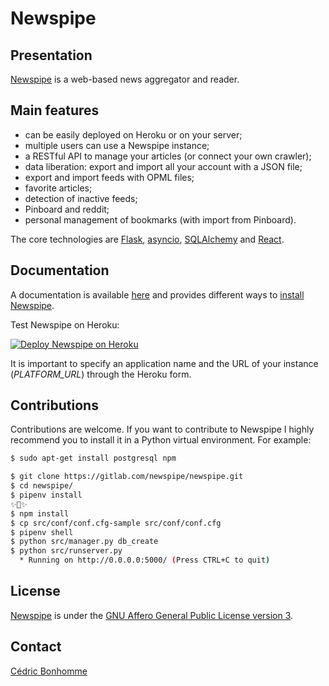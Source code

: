 # Newspipe

## Presentation

[Newspipe](https://gitlab.com/newspipe/newspipe) is a web-based news
aggregator and reader.

## Main features

* can be easily deployed on Heroku or on your server;
* multiple users can use a Newspipe instance;
* a RESTful API to manage your articles (or connect your own crawler);
* data liberation: export and import all your account with a JSON file;
* export and import feeds with OPML files;
* favorite articles;
* detection of inactive feeds;
* Pinboard and reddit;
* personal management of bookmarks (with import from Pinboard).

The core technologies are [Flask](http://flask.pocoo.org),
[asyncio](https://www.python.org/dev/peps/pep-3156/),
[SQLAlchemy](http://www.sqlalchemy.org)
and [React](https://facebook.github.io/react/).


## Documentation

A documentation is available [here](https://newspipe.readthedocs.io) and
provides different ways to
[install Newspipe](https://newspipe.readthedocs.io/en/latest/deployment.html).

Test Newspipe on Heroku:

[![Deploy Newspipe on Heroku](https://www.herokucdn.com/deploy/button.png)](https://heroku.com/deploy?template=https://builds.sr.ht/~cedric/Stegano)

It is important to specify an application name and the URL of your instance
(*PLATFORM_URL*) through the Heroku form.


## Contributions

Contributions are welcome. If you want to contribute to Newspipe I highly
recommend you to install it in a Python virtual environment. For example:


```bash
$ sudo apt-get install postgresql npm
```

```bash
$ git clone https://gitlab.com/newspipe/newspipe.git
$ cd newspipe/
$ pipenv install
✨🍰✨
$ npm install
$ cp src/conf/conf.cfg-sample src/conf/conf.cfg
$ pipenv shell
$ python src/manager.py db_create
$ python src/runserver.py
  * Running on http://0.0.0.0:5000/ (Press CTRL+C to quit)
```

## License

[Newspipe](https://gitlab.com/newspipe/newspipe) is under the
[GNU Affero General Public License version 3](https://www.gnu.org/licenses/agpl-3.0.html).


## Contact

[Cédric Bonhomme](https://www.cedricbonhomme.org)
